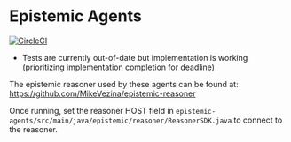 # Epistemic Agents 
[![CircleCI](https://circleci.com/gh/MikeVezina/epistemic-agents/tree/master.svg?style=svg&circle-token=d7ce6dbdee725382aab008ae3406668de1e409d7)](https://circleci.com/gh/MikeVezina/epistemic-agents/tree/master)

- Tests are currently out-of-date but implementation is working (prioritizing implementation completion for deadline)

The epistemic reasoner used by these agents can be found at: https://github.com/MikeVezina/epistemic-reasoner

Once running, set the reasoner HOST field in `epistemic-agents/src/main/java/epistemic/reasoner/ReasonerSDK.java` to connect to the reasoner.
